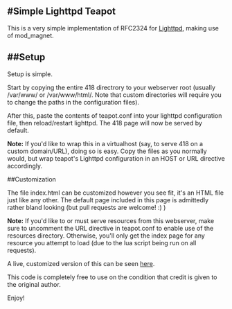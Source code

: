 #Simple Lighttpd Teapot
---

This is a very simple implementation of RFC2324 for [Lighttpd](https://www.lighttpd.net/), making use of mod_magnet. 

##Setup
---

Setup is simple.

Start by copying the entire 418 directrory to your webserver root (usually /var/www/ or /var/www/html/. Note that custom directories will require you to change the paths in the configuration files). 

After this, paste the contents of teapot.conf into your lighttpd configuration file, then reload/restart lighttpd. The 418 page will now be served by default.

**Note:** If you'd like to wrap this in a virtualhost (say, to serve 418 on a custom domain/URL), doing so is easy. Copy the files as you normally would, but wrap teapot's Lighttpd configuration in an
HOST or URL directive accordingly.

##Customization

The file index.html can be customized however you see fit, it's an HTML file just like any other. The default page included in this page is admittedly rather bland looking (but pull requests are welcome! :) )

**Note:** If you'd like to or must serve resources from this webserver, make sure to uncomment the URL directive in teapot.conf to enable use of the resources directory. Otherwise, you'll only get the index page
for any resource you attempt to load (due to the lua script being run on all requests).

A live, customized version of this can be seen [here](http://teapot.ctis.me).

This code is completely free to use on the condition that credit is given to the original author.


Enjoy!
